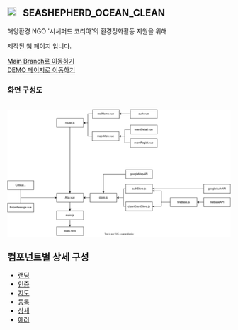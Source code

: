 
## <img src="https://emojipedia-us.s3.dualstack.us-west-1.amazonaws.com/thumbs/120/google/313/whale_1f40b.png" width="20" height="20"> &nbsp; SEASHEPHERD_OCEAN_CLEAN

해양환경 NGO '시셰퍼드 코리아'의 환경정화활동 지원을 위해 

제작된 웹 페이지 입니다.

[Main Branch로 이동하기](https://github.com/vonovo123/SeaShepherd_OceanClean)
<br/>
[DEMO 페이지로 이동하기](https://vonovo123.github.io/SeaShepherd_OceanClean/)


### 화면 구성도
<br>
<div style="background-color:white">
<img src="./README_ASSET/componentDependency.svg">
</div>

## 컴포넌트별 상세 구성
- [랜딩](./devNote/랜딩페이지.md)
- [인증](./devNote/인증.md)
- [지도](./devNote/지도.md)
- [등록](./devNote/등록.md)
- [상세](./devNote/상세.md)
- [에러](./devNote/에러.md)
